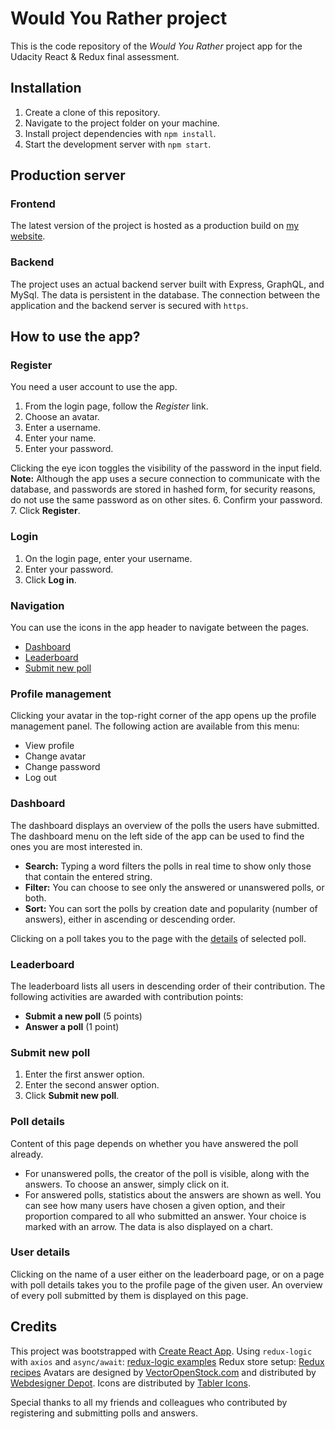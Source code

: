 # Would You Rather project

This is the code repository of the _Would You Rather_ project app for the Udacity React & Redux final assessment.

## Installation

1. Create a clone of this repository.
2. Navigate to the project folder on your machine.
3. Install project dependencies with `npm install`.
4. Start the development server with `npm start`.

## Production server

### Frontend

The latest version of the project is hosted as a production build on [my website](https://schmiczy.eu/would-you-rather).

### Backend

The project uses an actual backend server built with Express, GraphQL, and MySql. The data is persistent in the database. The connection between the application and the backend server is secured with `https`.

## How to use the app?

### Register

You need a user account to use the app.

1. From the login page, follow the _Register_ link.
2. Choose an avatar.
3. Enter a username.
4. Enter your name.
5. Enter your password.

  Clicking the eye icon toggles the visibility of the password in the input field.
  **Note:** Although the app uses a secure connection to communicate with the database, and passwords are stored in hashed form, for security reasons, do not use the same password as on other sites.
6. Confirm your password.  
7. Click **Register**.

### Login

1. On the login page, enter your username.
2. Enter your password.
3. Click **Log in**.

### Navigation

You can use the icons in the app header to navigate between the pages.

* [Dashboard](#dashboard)
* [Leaderboard](#leaderboard)
* [Submit new poll](#submit-new-poll)

### Profile management

Clicking your avatar in the top-right corner of the app opens up the profile management panel. The following action are available from this menu:

* View profile
* Change avatar
* Change password
* Log out

### Dashboard

The dashboard displays an overview of the polls the users have submitted. The dashboard menu on the left side of the app can be used to find the ones you are most interested in.

* **Search:** Typing a word filters the polls in real time to show only those that contain the entered string.
* **Filter:** You can choose to see only the answered or unanswered polls, or both.
* **Sort:** You can sort the polls by creation date and popularity (number of answers), either in ascending or descending order.

Clicking on a poll takes you to the page with the [details](#poll-details) of selected poll.

### Leaderboard

The leaderboard lists all users in descending order of their contribution. The following activities are awarded with contribution points:

* **Submit a new poll** (5 points)
* **Answer a poll** (1 point)

### Submit new poll

1. Enter the first answer option.
2. Enter the second answer option.
3. Click **Submit new poll**.

### Poll details

Content of this page depends on whether you have answered the poll already.

* For unanswered polls, the creator of the poll is visible, along with the answers. To choose an answer, simply click on it.
* For answered polls, statistics about the answers are shown as well. You can see how many users have chosen a given option, and their proportion compared to all who submitted an answer. Your choice is marked with an arrow. The data is also displayed on a chart.

### User details

Clicking on the name of a user either on the leaderboard page, or on a page with poll details takes you to the profile page of the given user. An overview of every poll submitted by them is displayed on this page.

## Credits

This project was bootstrapped with [Create React App](https://github.com/facebook/create-react-app).
Using `redux-logic` with `axios` and `async/await`: [redux-logic examples](https://github.com/jeffbski/redux-logic-examples/tree/master/examples/async-await)
Redux store setup: [Redux recipes](https://redux.js.org/recipes/recipe-index)
Avatars are designed by [VectorOpenStock.com](https://www.vectoropenstock.com/) and distributed by [Webdesigner Depot](https://www.webdesignerdepot.com).
Icons are distributed by [Tabler Icons](https://tablericons.com/).

Special thanks to all my friends and colleagues who contributed by registering and submitting polls and answers.
